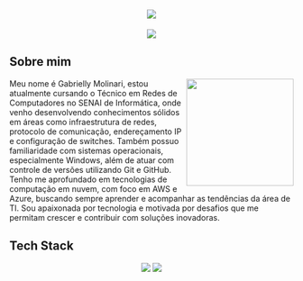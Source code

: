 <h1 align="center">
  <img src="https://capsule-render.vercel.app/api?type=blur&height=297&text=GabyMolinari&fontAlign=50&animation=twinkling&rotate=-1&stroke=A020F0&fontSize=70&descSize=-10&fontColor=ADD8E6&fontAlignY=52&textBg=false&reversal=true&section=footer&descAlignY=48&descAlign=50">
</h1>

<p align="center">
  <img src="https://readme-typing-svg.herokuapp.com?font=Antic+Slab&weight=600&size=30&pause=1000&color=7859F7&center=true&vCenter=true&width=435&lines=Support+TI%7CWindowns">
</p>
 
   ## Sobre mim

<img align="right" height="190" src="https://cdn.pixabay.com/photo/2025/04/03/04/41/ai-generated-9510467_1280.jpg">

Meu nome é Gabrielly Molinari, estou atualmente cursando o Técnico em Redes de Computadores no SENAI de Informática, onde venho desenvolvendo conhecimentos sólidos em áreas como infraestrutura de redes, protocolo de comunicação, endereçamento IP e configuração de switches. Também possuo familiaridade com sistemas operacionais, especialmente Windows, além de atuar com controle de versões utilizando Git e GitHub. Tenho me aprofundado em tecnologias de computação em nuvem, com foco em AWS e Azure, buscando sempre aprender e acompanhar as tendências da área de TI. Sou apaixonada por tecnologia e motivada por desafios que me permitam crescer e contribuir com soluções inovadoras.


 ## Tech Stack

<p align="center">
 <img src="htts://skillicons.dev/icons?i=windows,vscode,ubuntu,linux,html,grafana,github,git,debian,azure,arduino">
 <img src="htts://skillicons.dev/icons?i=github,git,debian,azure,arduino">

</p>
</p>
 <p align="center">

 </p>
